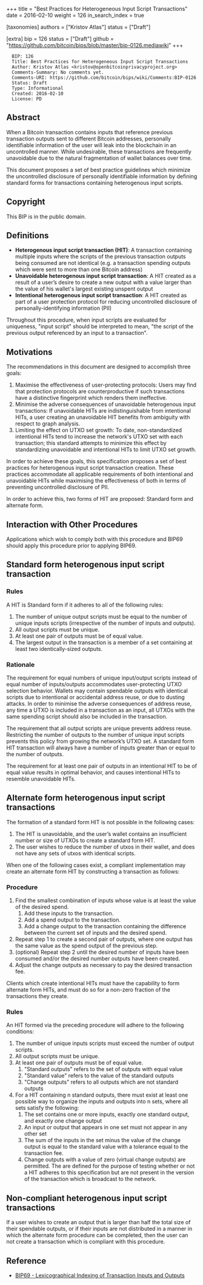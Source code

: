 +++
title = "Best Practices for Heterogeneous Input Script Transactions"
date = 2016-02-10
weight = 126
in_search_index = true

[taxonomies]
authors = ["Kristov Atlas"]
status = ["Draft"]

[extra]
bip = 126
status = ["Draft"]
github = "https://github.com/bitcoin/bips/blob/master/bip-0126.mediawiki"
+++

``` 
  BIP: 126
  Title: Best Practices for Heterogeneous Input Script Transactions
  Author: Kristov Atlas <kristov@openbitcoinprivacyproject.org>
  Comments-Summary: No comments yet.
  Comments-URI: https://github.com/bitcoin/bips/wiki/Comments:BIP-0126
  Status: Draft
  Type: Informational
  Created: 2016-02-10
  License: PD
```

## Abstract

When a Bitcoin transaction contains inputs that reference previous
transaction outputs sent to different Bitcoin addresses, personally
identifiable information of the user will leak into the blockchain in an
uncontrolled manner. While undesirable, these transactions are
frequently unavoidable due to the natural fragmentation of wallet
balances over time.

This document proposes a set of best practice guidelines which minimize
the uncontrolled disclosure of personally identifiable information by
defining standard forms for transactions containing heterogenous input
scripts.

## Copyright

This BIP is in the public domain.

## Definitions

  - **Heterogenous input script transaction (HIT)**: A transaction
    containing multiple inputs where the scripts of the previous
    transaction outputs being consumed are not identical (e.g. a
    transaction spending outputs which were sent to more than one
    Bitcoin address)
  - **Unavoidable heterogenous input script transaction**: A HIT created
    as a result of a user’s desire to create a new output with a value
    larger than the value of his wallet's largest existing unspent
    output
  - **Intentional heterogenous input script transaction**: A HIT created
    as part of a user protection protocol for reducing uncontrolled
    disclosure of personally-identifying information (PII)

Throughout this procedure, when input scripts are evaluated for
uniqueness, "input script" should be interpreted to mean, "the script of
the previous output referenced by an input to a transaction".

## Motivations

The recommendations in this document are designed to accomplish three
goals:

1.  Maximise the effectiveness of user-protecting protocols: Users may
    find that protection protocols are counterproductive if such
    transactions have a distinctive fingerprint which renders them
    ineffective.
2.  Minimise the adverse consequences of unavoidable heterogenous input
    transactions: If unavoidable HITs are indistinguishable from
    intentional HITs, a user creating an unavoidable HIT benefits from
    ambiguity with respect to graph analysis.
3.  Limiting the effect on UTXO set growth: To date, non-standardized
    intentional HITs tend to increase the network's UTXO set with each
    transaction; this standard attempts to minimize this effect by
    standardizing unavoidable and intentional HITs to limit UTXO set
    growth.

In order to achieve these goals, this specification proposes a set of
best practices for heterogenous input script transaction creation. These
practices accommodate all applicable requirements of both intentional
and unavoidable HITs while maximising the effectiveness of both in terms
of preventing uncontrolled disclosure of PII.

In order to achieve this, two forms of HIT are proposed: Standard form
and alternate form.

## Interaction with Other Procedures

Applications which wish to comply both with this procedure and BIP69
should apply this procedure prior to applying BIP69.

## Standard form heterogenous input script transaction

### Rules

A HIT is Standard form if it adheres to all of the following rules:

1.  The number of unique output scripts must be equal to the number of
    unique inputs scripts (irrespective of the number of inputs and
    outputs).
2.  All output scripts must be unique.
3.  At least one pair of outputs must be of equal value.
4.  The largest output in the transaction is a member of a set
    containing at least two identically-sized outputs.

### Rationale

The requirement for equal numbers of unique input/output scripts instead
of equal number of inputs/outputs accommodates user-protecting UTXO
selection behavior. Wallets may contain spendable outputs with identical
scripts due to intentional or accidental address reuse, or due to
dusting attacks. In order to minimise the adverse consequences of
address reuse, any time a UTXO is included in a transaction as an input,
all UTXOs with the same spending script should also be included in the
transaction.

The requirement that all output scripts are unique prevents address
reuse. Restricting the number of outputs to the number of unique input
scripts prevents this policy from growing the network’s UTXO set. A
standard form HIT transaction will always have a number of inputs
greater than or equal to the number of outputs.

The requirement for at least one pair of outputs in an intentional HIT
to be of equal value results in optimal behavior, and causes intentional
HITs to resemble unavoidable HITs.

## Alternate form heterogenous input script transactions

The formation of a standard form HIT is not possible in the following
cases:

1.  The HIT is unavoidable, and the user’s wallet contains an
    insufficient number or size of UTXOs to create a standard form HIT.
2.  The user wishes to reduce the number of utxos in their wallet, and
    does not have any sets of utxos with identical scripts.

When one of the following cases exist, a compliant implementation may
create an alternate form HIT by constructing a transaction as follows:

### Procedure

1.  Find the smallest combination of inputs whose value is at least the
    value of the desired spend.
    1.  Add these inputs to the transaction.
    2.  Add a spend output to the transaction.
    3.  Add a change output to the transaction containing the difference
        between the current set of inputs and the desired spend.
2.  Repeat step 1 to create a second pair of outputs, where one output
    has the same value as the spend output of the previous step.
3.  (optional) Repeat step 2 until the desired number of inputs have
    been consumed and/or the desired number outputs have been created.
4.  Adjust the change outputs as necessary to pay the desired
    transaction fee.

Clients which create intentional HITs must have the capability to form
alternate form HITs, and must do so for a non-zero fraction of the
transactions they create.

### Rules

An HIT formed via the preceding procedure will adhere to the following
conditions:

1.  The number of unique inputs scripts must exceed the number of output
    scripts.
2.  All output scripts must be unique.
3.  At least one pair of outputs must be of equal value.
    1.  "Standard outputs" refers to the set of outputs with equal value
    2.  "Standard value" refers to the value of the standard outputs
    3.  "Change outputs" refers to all outputs which are not standard
        outputs
4.  For a HIT containing n standard outputs, there must exist at least
    one possible way to organize the inputs and outputs into n sets,
    where all sets satisfy the following:
    1.  The set contains one or more inputs, exactly one standard
        output, and exactly one change output
    2.  An input or output that appears in one set must not appear in
        any other set
    3.  The sum of the inputs in the set minus the value of the change
        output is equal to the standard value with a tolerance equal to
        the transaction fee.
    4.  Change outputs with a value of zero (virtual change outputs) are
        permitted. The are defined for the purpose of testing whether or
        not a HIT adheres to this specification but are not present in
        the version of the transaction which is broadcast to the
        network.

## Non-compliant heterogenous input script transactions

If a user wishes to create an output that is larger than half the total
size of their spendable outputs, or if their inputs are not distributed
in a manner in which the alternate form procedure can be completed, then
the user can not create a transaction which is compliant with this
procedure.

## Reference

  - [BIP69 - Lexicographical Indexing of Transaction Inputs and
    Outputs](bip-0069.mediawiki "wikilink")

